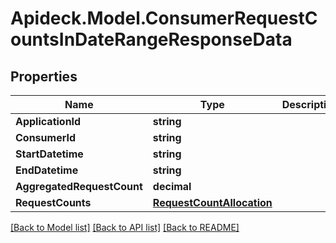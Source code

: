 # Apideck.Model.ConsumerRequestCountsInDateRangeResponseData

## Properties

Name | Type | Description | Notes
------------ | ------------- | ------------- | -------------
**ApplicationId** | **string** |  | [optional] 
**ConsumerId** | **string** |  | [optional] 
**StartDatetime** | **string** |  | [optional] 
**EndDatetime** | **string** |  | [optional] 
**AggregatedRequestCount** | **decimal** |  | [optional] 
**RequestCounts** | [**RequestCountAllocation**](RequestCountAllocation.md) |  | [optional] 

[[Back to Model list]](../README.md#documentation-for-models) [[Back to API list]](../README.md#documentation-for-api-endpoints) [[Back to README]](../README.md)

